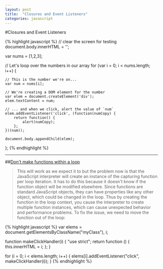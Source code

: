 ```yaml
---
layout: post
title:  "Closures and Event Listeners"
categories: javascript
---
```


#Closures and Event Listeners

{% highlight javascript %}
// clear the screen for testing
document.body.innerHTML = '';

var nums = [1,2,3];

// Let's loop over the numbers in our array
for (var i = 0; i < nums.length; i++) {

    // This is the number we're on...
    var num = nums[i];

    // We're creating a DOM element for the number
    var elem = document.createElement('div');
    elem.textContent = num;

    // ... and when we click, alert the value of `num`
    elem.addEventListener('click', (function(numCopy) {
        return function() {
            alert(numCopy);
        };
    })(num));

    document.body.appendChild(elem);
};
{% endhighlight %}

---
##[Don't make functions within a loop](https://jslinterrors.com/dont-make-functions-within-a-loop)
>This will work as we expect it to but the problem now is that the JavaScript interpreter will create an instance of the capturing function per loop iteration. It has to do this because it doesn't know if the function object will be modified elsewhere. Since functions are standard JavaScript objects, they can have properties like any other object, which could be changed in the loop. Thus by creating the function in the loop context, you cause the interpreter to create multiple function instances, which can cause unexpected behavior and performance problems. To fix the issue, we need to move the function out of the loop:

{% highlight javascript %}
var elems = document.getElementsByClassName("myClass"), i;

function makeClickHandler(i) {
    "use strict";
    return function () {
        this.innerHTML = i;
    };
}

for (i = 0; i < elems.length; i++) {
    elems[i].addEventListener("click", makeClickHandler(i));
}
{% endhighlight %}
